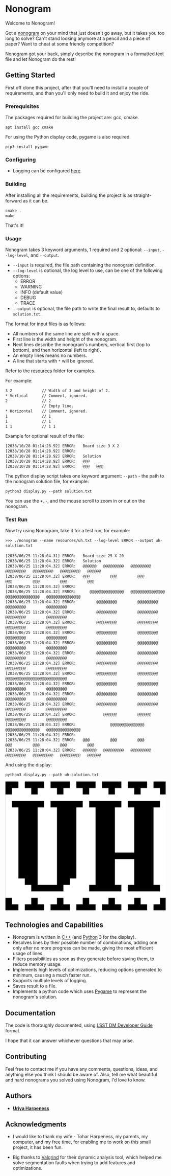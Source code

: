 # Nonogram

Welcome to Nonogram!

Got a [nonogram](https://en.wikipedia.org/wiki/Nonogram) on your mind that just doesn't go away, but it takes you too
long to solve? Can't stand looking anymore at a pencil and a piece of paper? Want to cheat at some friendly competition?

Nonogram got your back, simply describe the nonogram in a formatted text file and let Nonogram do the rest!

## Getting Started

First off clone this project, after that you'll need to install a couple of requirements, and than you'll only need to
build it and enjoy the ride.

### Prerequisites

The packages required for building the project are:
gcc, cmake.

```shell script
apt install gcc cmake
```

For using the Python display code, pygame is also required.

```shell script
pip3 install pygame
```

### Configuring

* Logging can be configured [here](logging/debug.h).

### Building

After installing all the requirements, building the project is as straight-forward as it can be.

```
cmake .
make
```

That's it!

### Usage

Nonogram takes 3 keyword arguments, 1 required and 2 optional: `--input`, `--log-level`, and `--output`.
* `--input` is required, the file path containing the nonogram definition.
* `--log-level` is optional, the log level to use, can be one of the following options:
  * ERROR
  * WARNING
  * INFO (default value)
  * DEBUG
  * TRACE
* `--output` is optional, the file path to write the final result to, defaults to `solution.txt`.

The format for input files is as follows:
* All numbers of the same line are split with a space.
* First line is the width and height of the nonogram.
* Next lines describe the nonogram's numbers, vertical first (top to bottom), and then horizontal (left to right).
* An empty lines means no numbers.
* A line that starts with `*` will be ignored.

Refer to the [resources](resources) folder for examples. 

For example:

```text
3 2             // Width of 3 and height of 2.
* Vertical      // Comment, ignored.
2               // 2
                // Empty line.
* Horizontal    // Comment, ignored.
1               // 1
1               // 1
1 1             // 1 1
```

Example for optional result of the file:

```text
[2038/10/28 01:14:28.92] ERROR:   Board size 3 X 2
[2038/10/28 01:14:28.92] ERROR:   
[2038/10/28 01:14:28.92] ERROR:   Solution
[2038/10/28 01:14:28.92] ERROR:   @@@      
[2038/10/28 01:14:28.92] ERROR:   @@@   @@@
```

The python display script takes one keyword argument: `--path` - the path to the nonogram solution file, for example:

```shell script
python3 display.py --path solution.txt
```

You can use the `+`, `-`, and the mouse scroll to zoom in or out on the nonogram.

### Test Run

Now try using Nonogram, take it for a test run, for example:

```text
>>> ./nonogram --name resources/uh.txt --log-level ERROR --output uh-solution.txt

[2038/06/25 11:28:04.31] ERROR:   Board size 25 X 20
[2038/06/25 11:28:04.32] ERROR:   Solution
[2038/06/25 11:28:04.32] ERROR:   @@@@@@   @@@@@@@@@   @@@@@@@@@   @@@@@@@@@   @@@@@@@@@   @@@@@@@@@   @@@@@@
[2038/06/25 11:28:04.32] ERROR:   @@@         @@@         @@@         @@@         @@@         @@@         @@@
[2038/06/25 11:28:04.32] ERROR:                                                                              
[2038/06/25 11:28:04.32] ERROR:      @@@@@@@@@@@@@@@   @@@@@@@@@@@@@@@   @@@@@@@@@@@@@@@   @@@@@@@@@@@@@@@   
[2038/06/25 11:28:04.32] ERROR:         @@@@@@@@@         @@@@@@@@@         @@@@@@@@@         @@@@@@@@@      
[2038/06/25 11:28:04.32] ERROR:         @@@@@@@@@         @@@@@@@@@         @@@@@@@@@         @@@@@@@@@      
[2038/06/25 11:28:04.32] ERROR:         @@@@@@@@@         @@@@@@@@@         @@@@@@@@@         @@@@@@@@@      
[2038/06/25 11:28:04.32] ERROR:         @@@@@@@@@         @@@@@@@@@         @@@@@@@@@         @@@@@@@@@      
[2038/06/25 11:28:04.32] ERROR:         @@@@@@@@@         @@@@@@@@@         @@@@@@@@@         @@@@@@@@@      
[2038/06/25 11:28:04.32] ERROR:         @@@@@@@@@         @@@@@@@@@         @@@@@@@@@         @@@@@@@@@      
[2038/06/25 11:28:04.32] ERROR:         @@@@@@@@@         @@@@@@@@@         @@@@@@@@@         @@@@@@@@@      
[2038/06/25 11:28:04.32] ERROR:         @@@@@@@@@         @@@@@@@@@         @@@@@@@@@@@@@@@@@@@@@@@@@@@      
[2038/06/25 11:28:04.32] ERROR:         @@@@@@@@@         @@@@@@@@@         @@@@@@@@@         @@@@@@@@@      
[2038/06/25 11:28:04.32] ERROR:         @@@@@@@@@         @@@@@@@@@         @@@@@@@@@         @@@@@@@@@      
[2038/06/25 11:28:04.32] ERROR:         @@@@@@@@@         @@@@@@@@@         @@@@@@@@@         @@@@@@@@@      
[2038/06/25 11:28:04.32] ERROR:            @@@@@@         @@@@@@            @@@@@@@@@         @@@@@@@@@      
[2038/06/25 11:28:04.32] ERROR:               @@@@@@@@@@@@@@@            @@@@@@@@@@@@@@@   @@@@@@@@@@@@@@@   
[2038/06/25 11:28:04.32] ERROR:                                                                              
[2038/06/25 11:28:04.32] ERROR:   @@@         @@@         @@@         @@@         @@@         @@@         @@@
[2038/06/25 11:28:04.32] ERROR:   @@@@@@   @@@@@@@@@   @@@@@@@@@   @@@@@@@@@   @@@@@@@@@   @@@@@@@@@   @@@@@@
```

And using the display:

```text
python3 display.py --path uh-solution.txt
```

![display.py screen for uh-solution.txt](display-example.png)

## Technologies and Capabilities

* Nonogram is written in [C++](https://en.wikipedia.org/wiki/CPP) (and 
[Python](https://en.wikipedia.org/wiki/Python_(programming_language)) 3 for the display).
* Resolves lines by their possible number of combinations, adding one only after no more progress can be made, giving
the most efficient usage of lines.
* Filters possibilities as soon as they generate before saving them, to reduce memory usage.
* Implements high levels of optimizations, reducing options generated to minimum, causing a much faster run.
* Supports multiple levels of logging.
* Saves result to a file.
* Implements a python code which uses [Pygame](https://www.pygame.org/) to represent the nonogram's solution.

## Documentation

The code is thoroughly documented, using
[LSST DM Developer Guide](https://developer.lsst.io/cpp/api-docs.html#documenting-c-code) format.

I hope that it can answer whichever questions that may arise.

## Contributing

Feel free to contact me if you have any comments, questions, ideas, and anything else you think I should be aware of.
Also, tell me what beautiful and hard nonograms you solved using Nonogram, I'd love to know.

## Authors

* [**Uriya Harpeness**](https://github.com/UriyaHarpeness)

## Acknowledgments

* I would like to thank my wife - Tohar Harpeness, my parents, my computer, and my free time, for enabling me to work on
this small project, it has been fun.

* Big thanks to [Valgrind](https://valgrind.org/) for their dynamic analysis tool, which helped me solve segmentation
faults when trying to add features and optimizations.
